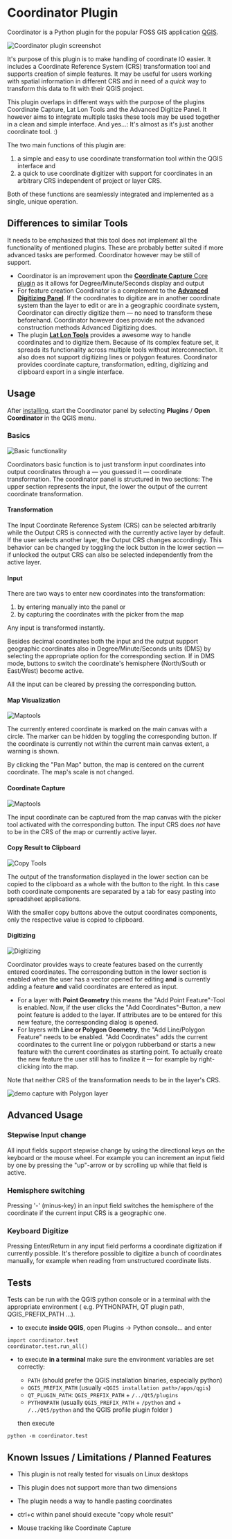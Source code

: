 # Coordinator Plugin

Coordinator is a Python plugin for the popular FOSS GIS application [QGIS](https://qgis.org).

![Coordinator plugin screenshot](help/images/screen_main.png)

It's purpose of this plugin is to make handling of coordinate IO easier. It includes
a Coordinate Reference System (CRS) transformation tool and supports creation of
simple features. It may be useful for users working with spatial information
in different CRS and in need of a *quick* way to transform this data to fit with their
QGIS project.

This plugin overlaps in different ways with the purpose of the plugins Coordinate Capture,
Lat Lon Tools and the Advanced Digitize Panel. It however aims to integrate multiple tasks
these tools may be used together in a clean and simple interface. And yes...:
It's almost as it's just another coordinate tool. :)

The two main functions of this plugin are:

1. a simple and easy to use coordinate transformation tool within the QGIS interface and
2. a quick to use coordinate digitizer with support for coordinates in an arbitrary
   CRS independent of project or layer CRS.

Both of these functions are seamlessly integrated and implemented as a single,
unique operation.

## Differences to similar Tools

It needs to be emphasized that this tool does not implement all the functionality of
mentioned plugins. These are probably better suited if more advanced tasks are performed.
Coordinator however may be still of support.

* Coordinator is an improvement upon the
  [**Coordinate Capture** Core plugin](https://docs.qgis.org/testing/en/docs/user_manual/plugins/plugins_coordinate_capture.html)
  as it allows for Degree/Minute/Seconds display and output
* For feature creation Coordinator is a complement to the
  [**Advanced Digitizing Panel**](https://docs.qgis.org/testing/en/docs/user_manual/working_with_vector/editing_geometry_attributes.html?highlight=advanced%20digitizing#the-advanced-digitizing-panel).
  If the coordinates
  to digitize are in another coordinate system than the layer to edit or are in a geographic
  coordinate system, Coordinator can directly digitize them &mdash; no need to transform
  these beforehand. Coordinator however does provide not the advanced construction methods
  Advanced Digitizing does.
* The plugin [**Lat Lon Tools**](https://plugins.qgis.org/plugins/latlontools/) provides a awesome way to
  handle coordinates and to digitize them. Because
  of its complex feature set, it spreads its functionality across multiple tools without
  interconnection. It also does not support digitizing lines or polygon features. Coordinator
  provides coordinate capture, transformation, editing, digitizing and clipboard export in a
  single interface.

## Usage

After [installing](https://docs.qgis.org/testing/en/docs/user_manual/plugins/plugins.html),
start the Coordinator panel by selecting **Plugins** / **Open Coordinator** in the QGIS menu.

### Basics

![Basic functionality](help/images/screen_basics.png)

Coordinators basic function is to just transform input coordinates into output
coordinates through a &mdash; you guessed it &mdash; coordinate transformation. The coordinator panel is structured
in two sections: The upper section represents the input, the lower the output of the
current coordinate transformation.

#### Transformation

The Input Coordinate Reference System (CRS) can be selected arbitrarily while
the Output CRS is connected with the currently active layer by default. If the user
selects another layer, the Output CRS changes accordingly. This behavior can be changed by toggling
the lock button in the lower section &mdash; if unlocked the output CRS can also be selected
independently from the active layer.

#### Input

There are two ways to enter new coordinates into the transformation:
1. by entering manually into the panel or
2. by capturing the coordinates with the picker from the map

Any input is transformed instantly.

Besides decimal coordinates both the input and the output support geographic coordinates
also in Degree/Minute/Seconds units (DMS) by selecting the appropriate option for the corresponding
section. If in DMS mode, buttons to switch the coordinate's hemisphere (North/South or East/West) become
active.

All the input can be cleared by pressing the corresponding button.

#### Map Visualization

![Maptools](help/images/screen_maptools.png)

The currently entered coordinate is marked on the main canvas with a circle. The marker can
be hidden by toggling the corresponding button. If the coordinate is currently not within
the current main canvas extent, a warning is shown.

By clicking the "Pan Map" button, the map is centered on the current coordinate. The
map's scale is not changed.

#### Coordinate Capture

![Maptools](help/images/screen_capture.png)

The input coordinate can be captured from the map canvas with the picker tool activated with the corresponding
button. The input CRS does *not* have to be in the CRS of the map or currently active
layer.

#### Copy Result to Clipboard

![Copy Tools](help/images/screen_copy.png)

The output of the transformation displayed in the lower section can be copied to the
clipboard as a whole with the button to the right. In this case both coordinate components
are separated by a tab for easy pasting into spreadsheet applications.

With the smaller copy buttons above the output coordinates components, only the respective
value is copied to clipboard.

#### Digitizing

![Digitizing](help/images/screen_digitize.png)

Coordinator provides ways to create features based on the currently entered coordinates. The
corresponding button in the lower section is enabled when the user has a vector opened
for editing **and** is currently adding a feature **and** valid coordinates are entered
as input.

* For a layer with **Point Geometry** this means the "Add Point Feature"-Tool is enabled.
  Now, if the user clicks the "Add Coordinates"-Button, a new point feature is added
  to the layer. If attributes are to be entered for this new feature, the corresponding
  dialog is opened.
* For layers with **Line or Polygon Geometry**, the "Add Line/Polygon Feature"
  needs to be enabled. "Add Coordinates" adds the current coordinates to the
  current line or polygon rubberband or starts a new feature with the current coordinates
  as starting point. To actually create the new feature the user still has to finalize
  it &mdash; for example by right-clicking into the map.

Note that neither CRS of the transformation needs to be in the layer's CRS.

![demo capture with Polygon layer](help/images/capture.gif)

## Advanced Usage

### Stepwise Input change

All input fields support stepwise change by using the directional keys on the keyboard
or the mouse wheel. For example you can increment an input field by one by pressing
the "up"-arrow or by scrolling up while that field is active.

### Hemisphere switching

Pressing '-' (minus-key) in an input field switches the hemisphere of the coordinate
if the current input CRS is a geographic one.

### Keyboard Digitize

Pressing Enter/Return in any input field performs a coordinate digitization if currently
possible. It's therefore possible to digitize a bunch of coordinates manually, for example
when reading from unstructured coordinate lists.

## Tests

Tests can be run with the QGIS python console or in a terminal with the appropriate environment ( e.g. PYTHONPATH, QT plugin path, 
QGIS_PREFIX_PATH ...).

* to execute **inside QGIS**, open Plugins -> Python console... and enter
~~~ 
import coordinator.test
coordinator.test.run_all()
~~~

* to execute **in a terminal** make sure the  environment variables are set correctly:
    - `PATH` (should prefer the QGIS installation binaries, especially python)
    - `QGIS_PREFIX_PATH` (usually `<QGIS installation path>/apps/qgis`)
    - `QT_PLUGIN_PATH`: `QGIS_PREFIX_PATH` + `/../Qt5/plugins`
    - `PYTHONPATH` (usually `QGIS_PREFIX_PATH` + `/python` and + `/../Qt5/python` and the 
QGIS profile plugin folder )

  then execute
~~~
python -m coordinator.test
~~~

## Known Issues / Limitations / Planned Features

* This plugin is not really tested for visuals on Linux desktops

* This plugin does not support more than two dimensions

* The plugin needs a way to handle pasting coordinates

* ctrl+c within panel should execute "copy whole result"

* Mouse tracking like Coordinate Capture
